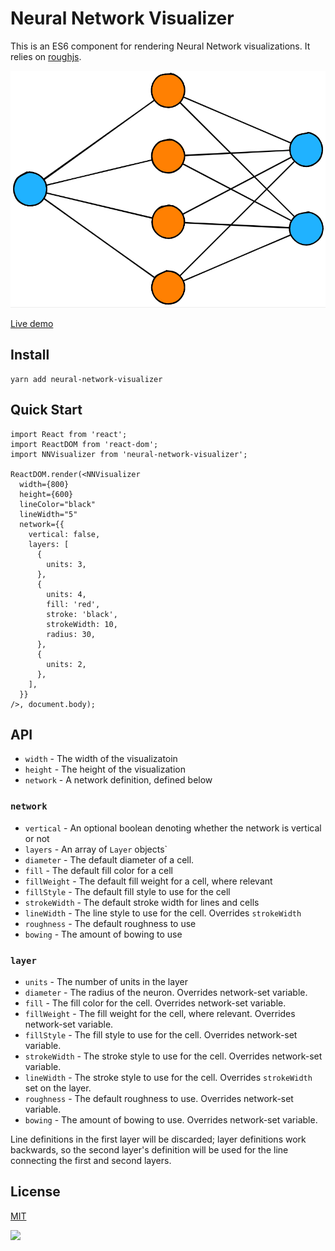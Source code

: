 # Neural Network Visualizer

This is an ES6 component for rendering Neural Network visualizations. It relies on [roughjs](https://roughjs.com).

![A sample output](https://raw.githubusercontent.com/thekevinscott/neural-network-visualizer/master/example/sample.png)

[Live demo](https://thekevinscott.github.io/neural-network-visualizer/)

## Install

```
yarn add neural-network-visualizer
```

## Quick Start

```
import React from 'react';
import ReactDOM from 'react-dom';
import NNVisualizer from 'neural-network-visualizer';

ReactDOM.render(<NNVisualizer
  width={800}
  height={600}
  lineColor="black"
  lineWidth="5"
  network={{
    vertical: false,
    layers: [
      {
        units: 3,
      },
      {
        units: 4,
        fill: 'red',
        stroke: 'black',
        strokeWidth: 10,
        radius: 30,
      },
      {
        units: 2,
      },
    ],
  }}
/>, document.body);
```

## API

* `width` - The width of the visualizatoin
* `height` - The height of the visualization
* `network` - A network definition, defined below

### `network`
* `vertical` - An optional boolean denoting whether the network is vertical or not
* `layers` - An array of `Layer` objects`
* `diameter` - The default diameter of a cell.
* `fill` - The default fill color for a cell
* `fillWeight` - The default fill weight for a cell, where relevant
* `fillStyle` - The default fill style to use for the cell
* `strokeWidth` - The default stroke width for lines and cells
* `lineWidth` - The line style to use for the cell. Overrides `strokeWidth`
* `roughness` - The default roughness to use
* `bowing` - The amount of bowing to use

### `layer`

* `units` - The number of units in the layer
* `diameter` - The radius of the neuron. Overrides network-set variable.
* `fill` - The fill color for the cell. Overrides network-set variable.
* `fillWeight` - The fill weight for the cell, where relevant. Overrides network-set variable.
* `fillStyle` - The fill style to use for the cell. Overrides network-set variable.
* `strokeWidth` - The stroke style to use for the cell. Overrides network-set variable.
* `lineWidth` - The stroke style to use for the cell. Overrides `strokeWidth` set on the layer.
* `roughness` - The default roughness to use. Overrides network-set variable.
* `bowing` - The amount of bowing to use. Overrides network-set variable.

Line definitions in the first layer will be discarded; layer definitions work backwards, so the second layer's definition will be used for the line connecting the first and second layers.

## License

[MIT](https://github.com/thekevinscott/neural-network-visualizer/blob/master/LICENSE)

![](https://ga-beacon.appspot.com/UA-112845439-4/tensor-visualizer/readme)
